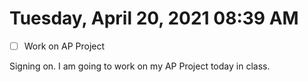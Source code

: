 # Tuesday, April 20, 2021 08:39 AM
- [ ] Work on AP Project

Signing on. I am going to work on my AP Project today in class.

